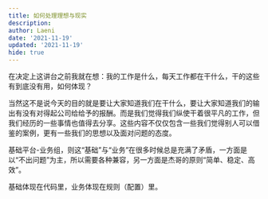 ```yaml
---
title: 如何处理理想与现实
description:
author: Laeni
date: '2021-11-19'
updated: '2021-11-19'
hide: true
---
```


在决定上这讲台之前我就在想：我的工作是什么，每天工作都在干什么，干的这些有到底没有用，如何体现？

当然这不是说今天的目的就是要让大家知道我们在干什么，要让大家知道我们的输出有没有对得起公司给给予的报酬。而是我们觉得我们纵使干着很平凡的工作，但我们经历的一些事情也值得去分享。这些内容不仅仅包含一些我们觉得别人可以借鉴的案例，更有一些我们的思想以及面对问题的态度。

基础平台-业务组，则这“基础”与“业务”在很多时候总是充满了矛盾，一方面是以“不出问题”为主，所以需要各种兼容，另一方面是杰哥的原则“简单、稳定、高效”。

基础体现在代码里，业务体现在规则（配置）里。




